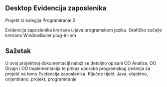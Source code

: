 ## Desktop Evidencija zaposlenika
Projekt iz kolegija Programiranje 2

Evidencija zaposlenika kreirana u java programskom jeziku. 
Grafičko sučelje kreirano WindowBuiler plug-in-om

## Sažetak
U ovoj projektnoj dokumentaciji nalazi se detaljno opisani OO Analiza, OO Dizajn i
OO Implementacija te prikaz uporabe programskog rješenja za projekt na temu Evidencija
zaposlenika.
Ključne riječi: Java, objektno, orijentirano, projekt, programiranje
